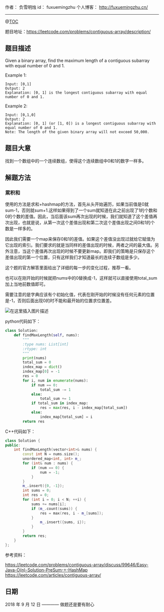 作者： 负雪明烛
id：	fuxuemingzhu
个人博客：	http://fuxuemingzhu.cn/

---
@[TOC](目录)

题目地址：https://leetcode.com/problems/contiguous-array/description/

## 题目描述

Given a binary array, find the maximum length of a contiguous subarray with equal number of 0 and 1.

Example 1:

    Input: [0,1]
    Output: 2
    Explanation: [0, 1] is the longest contiguous subarray with equal number of 0 and 1.

Example 2:

    Input: [0,1,0]
    Output: 2
    Explanation: [0, 1] (or [1, 0]) is a longest contiguous subarray with equal number of 0 and 1.
    Note: The length of the given binary array will not exceed 50,000.

## 题目大意

找到一个数组中的一个连续数组，使得这个连续数组中0和1的数字一样多。

## 解题方法

### 累积和

使用的方法是求和+hashmap的方法，首先从头开始遍历，如果当前值是0就sum-1，否则就sum+1.这样如果得到了一个sum就知道在此之前出现了1的个数和0的个数的差值。因此，当后面该sum再次出现的时候，我们就知道了这个差值再次出现，也就是说，从第一次这个差值出现和第二次这个差值出现之间0和1的个数是一样多的。

因此我们需要一个map来保存0和1的差值。如果这个差值没出现过就给它赋值为它出现的索引。我们要求的就是当同样的差值出现的时候，两者之间的最大值。另外注意，当这个差值再次出现的时候不要更新map。即我们的策略是只保存这个差值出现的第一个位置，只有这样我们才知道最长的连续子数组是多少。

这个题的官方解答里面给出了详细的每一步的变化过程，推荐一看。

也可以在刚开始的时候就把nums中的0替换成-1，这样就可以直接使用total_sum加上当地前数值即可。

需要注意的是字典应该有个初始化值，代表在刚开始的时候没有任何元素的位置是-1，否则后面出现0的时不能和最开始的位置求位置差。

![在这里插入图片描述](https://leetcode.com/articles/Figures/535_Contiguous_Array.PNG)

python代码如下：

```python
class Solution:
    def findMaxLength(self, nums):
        """
        :type nums: List[int]
        :rtype: int
        """
        print(nums)
        total_sum = 0
        index_map = dict()
        index_map[0] = -1
        res = 0        
        for i, num in enumerate(nums):
            if num == 0:
                total_sum -= 1
            else:
                total_sum += 1
            if total_sum in index_map:
                res = max(res, i - index_map[total_sum])
            else:
                index_map[total_sum] = i
        return res
```

C++代码如下：

```cpp
class Solution {
public:
    int findMaxLength(vector<int>& nums) {
        const int N = nums.size();
        unordered_map<int, int> m_;
        for (int& num : nums) {
            if (num == 0) {
                num = -1;
            }
        }
        m_.insert({0, -1});
        int sums = 0;
        int res = 0;
        for (int i = 0; i < N; ++i) {
            sums += nums[i];
            if (m_.count(sums)) {
                res = max(res, i - m_[sums]);
            }
                m_.insert({sums, i});
            }
        }
        return res;
    }
};
```


参考资料：

https://leetcode.com/problems/contiguous-array/discuss/99646/Easy-Java-O(n)-Solution-PreSum-+-HashMap
https://leetcode.com/articles/contiguous-array/

## 日期

2018 年 9 月 12 日 ———— 做题还是要有耐心


  [1]: https://blog.csdn.net/fuxuemingzhu/article/details/79888528
